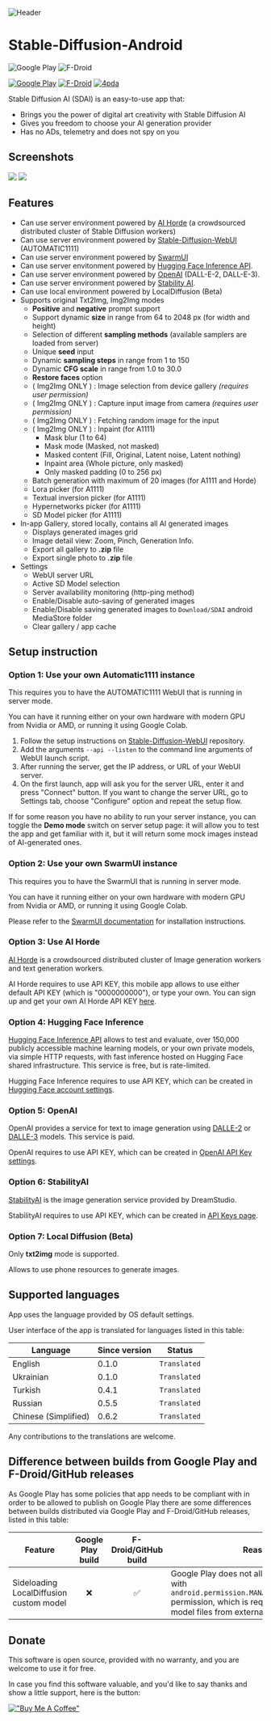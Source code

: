 ![Header](docs/assets/github-header-image.png)

# Stable-Diffusion-Android

![Google Play](https://img.shields.io/endpoint?color=blue&logo=google-play&logoColor=white&url=https%3A%2F%2Fplay.cuzi.workers.dev%2Fplay%3Fi%3Dcom.shifthackz.aisdv1.app%26l%3DGoogle%2520Play%26m%3D%24version)
![F-Droid](https://img.shields.io/badge/dynamic/json?url=https%3A%2F%2Ff-droid.org%2Fapi%2Fv1%2Fpackages%2Fcom.shifthackz.aisdv1.app.foss&query=%24.packages%5B0%5D.versionName&label=F-Droid&link=https%3A%2F%2Ff-droid.org%2Fpackages%2Fcom.shifthackz.aisdv1.app.foss%2F)


[![Google Play](docs/assets/google_play.png)](https://play.google.com/store/apps/details?id=com.shifthackz.aisdv1.app)
[![F-Droid](docs/assets/fdroid.png)](https://f-droid.org/packages/com.shifthackz.aisdv1.app.foss)
[![4pda](docs/assets/4pda.png)](https://4pda.to/forum/index.php?showtopic=1082639)

Stable Diffusion AI (SDAI) is an easy-to-use app that:

- Brings you the power of digital art creativity with Stable Diffusion AI
- Gives you freedom to choose your AI generation provider
- Has no ADs, telemetry and does not spy on you

## Screenshots

![](docs/assets/scr_group_1.png)
![](docs/assets/scr_group_2.png)

## Features

- Can use server environment powered by [AI Horde](https://stablehorde.net/) (a crowdsourced distributed cluster of Stable Diffusion workers)
- Can use server environment powered by [Stable-Diffusion-WebUI](https://github.com/AUTOMATIC1111/stable-diffusion-webui) (AUTOMATIC1111)
- Can use server environment powered by [SwarmUI](https://github.com/mcmonkeyprojects/SwarmUI)
- Can use server envitonment powered by [Hugging Face Inference API](https://huggingface.co/docs/api-inference/quicktour).
- Can use server environment powered by [OpenAI](https://platform.openai.com/docs/api-reference/images) (DALL-E-2, DALL-E-3).
- Can use server environment powered by [Stability AI](https://platform.stability.ai/).
- Can use local environment powered by LocalDiffusion (Beta)
- Supports original Txt2Img, Img2Img modes
  - **Positive** and **negative** prompt support
  - Support dynamic **size** in range from 64 to 2048 px (for width and height)
  - Selection of different **sampling methods** (available samplers are loaded from server)
  - Unique **seed** input
  - Dynamic **sampling steps** in range from 1 to 150
  - Dynamic **CFG scale** in range from 1.0 to 30.0
  - **Restore faces** option
  - ( Img2Img ONLY ) : Image selection from device gallery _(requires user permission)_
  - ( Img2Img ONLY ) : Capture input image from camera _(requires user permission)_
  - ( Img2Img ONLY ) : Fetching random image for the input
  - ( Img2Img ONLY ) : Inpaint (for A1111)
    - Mask blur (1 to 64)
    - Mask mode (Masked, not masked)
    - Masked content (Fill, Original, Latent noise, Latent nothing)
    - Inpaint area (Whole picture, only masked)
    - Only masked padding (0 to 256 px)
  - Batch generation with maximum of 20 images (for A1111 and Horde)
  - Lora picker (for A1111)
  - Textual inversion picker (for A1111)
  - Hypernetworks picker (for A1111)
  - SD Model picker (for A1111)
- In-app Gallery, stored locally, contains all AI generated images
  - Displays generated images grid
  - Image detail view: Zoom, Pinch, Generation Info. 
  - Export all gallery to **.zip** file
  - Export single photo to **.zip** file
- Settings
  - WebUI server URL
  - Active SD Model selection
  - Server availability monitoring (http-ping method)
  - Enable/Disable auto-saving of generated images
  - Enable/Disable saving generated images to `Download/SDAI` android MediaStore folder
  - Clear gallery / app cache

## Setup instruction

### Option 1: Use your own Automatic1111 instance

This requires you to have the AUTOMATIC1111 WebUI that is running in server mode.

You can have it running either on your own hardware with modern GPU from Nvidia or AMD, or running it using Google Colab. 

1. Follow the setup instructions on [Stable-Diffusion-WebUI](https://github.com/AUTOMATIC1111/stable-diffusion-webui) repository.
2. Add the arguments `--api --listen` to the command line arguments of WebUI launch script.
3. After running the server, get the IP address, or URL of your WebUI server.
4. On the first launch, app will ask you for the server URL, enter it and press "Connect" button. If you want to change the server URL, go to Settings tab, choose "Configure" option and repeat the setup flow.

If for some reason you have no ability to run your server instance, you can toggle the **Demo mode** switch on server setup page: it will allow you to test the app and get familiar with it, but it will return some mock images instead of AI-generated ones.

### Option 2: Use your own SwarmUI instance

This requires you to have the SwarmUI that is running in server mode.

You can have it running either on your own hardware with modern GPU from Nvidia or AMD, or running it using Google Colab.

Please refer to the [SwarmUI documentation](https://github.com/mcmonkeyprojects/SwarmUI?tab=readme-ov-file#swarmui) for installation instructions.

### Option 3: Use AI Horde

[AI Horde](https://stablehorde.net/) is a crowdsourced distributed cluster of Image generation workers and text generation workers. 

AI Horde requires to use API KEY, this mobile app allows to use either default API KEY (which is "0000000000"), or type your own. You can sign up and get your own AI Horde API KEY [here](https://stablehorde.net/register).

### Option 4: Hugging Face Inference

[Hugging Face Inference API](https://huggingface.co/docs/api-inference/index) allows to test and evaluate, over 150,000 publicly accessible machine learning models, or your own private models, via simple HTTP requests, with fast inference hosted on Hugging Face shared infrastructure. This service is free, but is rate-limited.

Hugging Face Inference requires to use API KEY, which can be created in [Hugging Face account settings](https://huggingface.co/settings/tokens).

### Option 5: OpenAI

OpenAI provides a service for text to image generation using [DALLE-2](https://openai.com/dall-e-2) or [DALLE-3](https://openai.com/dall-e-3) models. This service is paid. 

OpenAI requires to use API KEY, which can be created in [OpenAI API Key settings](https://platform.openai.com/api-keys).

### Option 6: StabilityAI

[StabilityAI](https://platform.stability.ai/) is the image generation service provided by DreamStudio.

StabilityAI requires to use API KEY, which can be created in [API Keys page](https://platform.stability.ai/account/keys).

### Option 7: Local Diffusion (Beta)

Only **txt2img** mode is supported.

Allows to use phone resources to generate images.

## Supported languages

App uses the language provided by OS default settings.

User interface of the app is translated for languages listed in this table:

| Language | Since version | Status |
| --- | --- | --- |
| English | 0.1.0 | `Translated` |
| Ukrainian | 0.1.0 | `Translated` |
| Turkish | 0.4.1 | `Translated` |
| Russian | 0.5.5 | `Translated` |
| Chinese (Simplified) | 0.6.2 | `Translated` |

Any contributions to the translations are welcome.

## Difference between builds from Google Play and F-Droid/GitHub releases

As Google Play has some policies that app needs to be compliant with in order to be allowed to publish on Google Play there are some differences between builds distributed via Google Play and F-Droid/GitHub releases, listed in this table:

| Feature | Google Play build | F-Droid/GitHub build | Reason |
| --- |:---:|:---:| --- |
| Sideloading LocalDiffusion custom model | ❌ | ✅ | Google Play does not allow publishing apps with `android.permission.MANAGE_EXTERNAL_STORAGE` permission, which is required to read custom model files from external storage directly. |

## Donate

This software is open source, provided with no warranty, and you are welcome to use it for free. 

In case you find this software valuable, and you'd like to say thanks and show a little support, here is the button:

[!["Buy Me A Coffee"](https://www.buymeacoffee.com/assets/img/custom_images/orange_img.png)](https://www.buymeacoffee.com/shifthackz)
